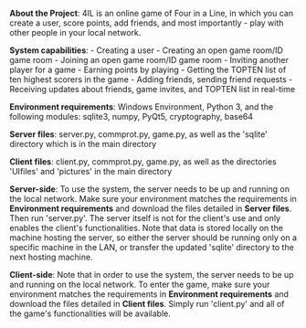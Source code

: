 **About the Project**: 4IL is an online game of Four in a Line, in which you can create a user, score points, add friends, and most importantly - play with other people in your local network. 

**System capabilities**:  - Creating a user
                      - Creating an open game room/ID game room
                      - Joining an open game room/ID game room
                      - Inviting another player for a game
                      - Earning points by playing
                      - Getting the TOPTEN list of ten highest scorers in the game
                      - Adding friends, sending friend requests
                      - Receiving updates about friends, game invites, and TOPTEN list in real-time
                      

**Environment requirements**: Windows Environment, Python 3, and the following modules: sqlite3, numpy, PyQt5, cryptography, base64

**Server files**: server.py, commprot.py, game.py, as well as the 'sqlite' directory which is in the main directory

**Client files**: client.py, commprot.py, game.py, as well as the directories 'UIfiles' and 'pictures' in the main directory


**Server-side**: To use the system, the server needs to be up and running on the local network.
                Make sure your environment matches the requirements in **Environment requirements** and download the files detailed in **Server files**.
                Then run 'server.py'. The server itself is not for the client's use and only enables the client's functionalities.
                Note that data is stored locally on the machine hosting the server, so either the server should be running only on a specific machine in the LAN,
                or transfer the updated 'sqlite' directory to the next hosting machine.

**Client-side**: Note that in order to use the system, the server needs to be up and running on the local network.
                To enter the game, make sure your environment matches the requirements in **Environment requirements** and download the files detailed in **Client files**.
                Simply run 'client.py' and all of the game's functionalities will be available.
            
